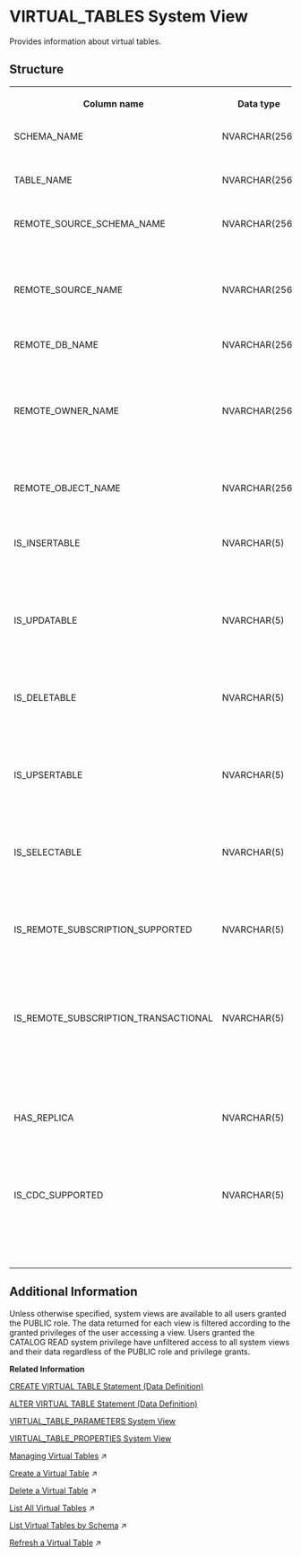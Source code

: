 <!-- loio21031a8775191014bd929f35e4263f06 -->

# VIRTUAL\_TABLES System View

Provides information about virtual tables.



<a name="loio21031a8775191014bd929f35e4263f06___v_i_r_t_u_a_l__t_a_b_l_e_s_1struct_VIRTUAL_TABLES"/>

## Structure


<table>
<tr>
<th valign="top">

Column name

</th>
<th valign="top">

Data type

</th>
<th valign="top">

Description

</th>
</tr>
<tr>
<td valign="top">

SCHEMA\_NAME

</td>
<td valign="top">

NVARCHAR\(256\)

</td>
<td valign="top">

Displays the schema name.

</td>
</tr>
<tr>
<td valign="top">

TABLE\_NAME

</td>
<td valign="top">

NVARCHAR\(256\)

</td>
<td valign="top">

Displays the table name.

</td>
</tr>
<tr>
<td valign="top">

REMOTE\_SOURCE\_SCHEMA\_NAME

</td>
<td valign="top">

NVARCHAR\(256\)

</td>
<td valign="top">

Displays the schema name of the remote source object.

</td>
</tr>
<tr>
<td valign="top">

REMOTE\_SOURCE\_NAME

</td>
<td valign="top">

NVARCHAR\(256\)

</td>
<td valign="top">

Displays the remote source name.

</td>
</tr>
<tr>
<td valign="top">

REMOTE\_DB\_NAME

</td>
<td valign="top">

NVARCHAR\(256\)

</td>
<td valign="top">

Displays the remote database name.

</td>
</tr>
<tr>
<td valign="top">

REMOTE\_OWNER\_NAME

</td>
<td valign="top">

NVARCHAR\(256\)

</td>
<td valign="top">

Displays the remote schema name that owns the remote object.

</td>
</tr>
<tr>
<td valign="top">

REMOTE\_OBJECT\_NAME

</td>
<td valign="top">

NVARCHAR\(256\)

</td>
<td valign="top">

Displays the remote object name.

</td>
</tr>
<tr>
<td valign="top">

IS\_INSERTABLE

</td>
<td valign="top">

NVARCHAR\(5\)

</td>
<td valign="top">

Displays whether or not INSERT is supported: TRUE/FALSE.

</td>
</tr>
<tr>
<td valign="top">

IS\_UPDATABLE

</td>
<td valign="top">

NVARCHAR\(5\)

</td>
<td valign="top">

Displays whether or not UPDATE is supported: TRUE/FALSE.

</td>
</tr>
<tr>
<td valign="top">

IS\_DELETABLE

</td>
<td valign="top">

NVARCHAR\(5\)

</td>
<td valign="top">

Displays whether or not DELETE is supported: TRUE/FALSE.

</td>
</tr>
<tr>
<td valign="top">

IS\_UPSERTABLE

</td>
<td valign="top">

NVARCHAR\(5\)

</td>
<td valign="top">

Displays whether or not UPSERT is supported: TRUE/FALSE.

</td>
</tr>
<tr>
<td valign="top">

IS\_SELECTABLE

</td>
<td valign="top">

NVARCHAR\(5\)

</td>
<td valign="top">

Displays whether or not SELECT is supported: TRUE/FALSE.

</td>
</tr>
<tr>
<td valign="top">

IS\_REMOTE\_SUBSCRIPTION\_SUPPORTED

</td>
<td valign="top">

NVARCHAR\(5\)

</td>
<td valign="top">

Displays whether or not REMOTE SUBSCRIPTION is supported: TRUE/FALSE.

</td>
</tr>
<tr>
<td valign="top">

IS\_REMOTE\_SUBSCRIPTION\_TRANSACTIONAL

</td>
<td valign="top">

NVARCHAR\(5\)

</td>
<td valign="top">

Displays whether or not transactional REMOTE SUBSCRIPTION is supported: TRUE/FALSE.

</td>
</tr>
<tr>
<td valign="top">

HAS\_REPLICA

</td>
<td valign="top">

NVARCHAR\(5\)

</td>
<td valign="top">

Displays whether or not the virtual table has a replica: TRUE/FALSE.

</td>
</tr>
<tr>
<td valign="top">

IS\_CDC\_SUPPORTED

</td>
<td valign="top">

NVARCHAR\(5\)

</td>
<td valign="top">

Displays whether or not the CDC capability is supported: TRUE/FALSE.

</td>
</tr>
</table>



<a name="loio21031a8775191014bd929f35e4263f06__section_l4g_2b1_fzb"/>

## Additional Information

Unless otherwise specified, system views are available to all users granted the PUBLIC role. The data returned for each view is filtered according to the granted privileges of the user accessing a view. Users granted the CATALOG READ system privilege have unfiltered access to all system views and their data regardless of the PUBLIC role and privilege grants.

**Related Information**  


[CREATE VIRTUAL TABLE Statement \(Data Definition\)](../../010-SQL-Reference/012-SQL-Statements/create-virtual-table-statement-data-definition-d2a0406.md "Creates a virtual table at a remote source.")

[ALTER VIRTUAL TABLE Statement \(Data Definition\)](../../010-SQL-Reference/012-SQL-Statements/alter-virtual-table-statement-data-definition-5182698.md "Modifies a virtual table's column properties, and lets you refresh the metadata of a virtual table.")

[VIRTUAL\_TABLE\_PARAMETERS System View](virtual-table-parameters-system-view-95054e1.md "Provides a list of parameters of the virtual tables that refer to column views in a remote SAP HANA database.")

[VIRTUAL\_TABLE\_PROPERTIES System View](virtual-table-properties-system-view-88396eb.md "Provides the properties set on virtual tables.")

[Managing Virtual Tables](https://help.sap.com/viewer/477aa413a36c4a95878460696fcc8896/2023_4_QRC/en-US/d16e86e414b54cd0b6facd4f6a2e7e01.html "Virtual tables point to remote tables or views in a remote source. When SQL queries are executed on a virtual table, they access the remote data as if it were stored locally.") :arrow_upper_right:

[Create a Virtual Table](https://help.sap.com/viewer/477aa413a36c4a95878460696fcc8896/2023_4_QRC/en-US/4ef3f55395dc47a89462b77b56d71f7f.html "Create a virtual table from the remote object of a remote source.") :arrow_upper_right:

[Delete a Virtual Table](https://help.sap.com/viewer/477aa413a36c4a95878460696fcc8896/2023_4_QRC/en-US/ebcb10f2c2d44b3294dfb0cadd88c396.html "Delete an existing virtual table from your schema using the SAP HANA database explorer.") :arrow_upper_right:

[List All Virtual Tables](https://help.sap.com/viewer/477aa413a36c4a95878460696fcc8896/2023_4_QRC/en-US/f4badb298616428ba585f68d4c68daa1.html "Provides a list of all virtual tables you have privilege to.") :arrow_upper_right:

[List Virtual Tables by Schema](https://help.sap.com/viewer/477aa413a36c4a95878460696fcc8896/2023_4_QRC/en-US/682a0b4ee20349a0b36d3d940a6efaa0.html "Display the virtual tables of a remote source by schema using SQL syntax.") :arrow_upper_right:

[Refresh a Virtual Table](https://help.sap.com/viewer/477aa413a36c4a95878460696fcc8896/2023_4_QRC/en-US/14ea22d516634790a29c2e3676dcb9b1.html "Update a virtual table to reflect metadata changes in the corresponding remote source table using SQL syntax.") :arrow_upper_right:

